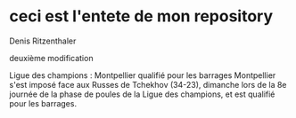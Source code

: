 # ceci est l'entete de mon repository

Denis Ritzenthaler

deuxième modification

Ligue des champions : Montpellier qualifié pour les barrages
Montpellier s'est imposé face aux Russes de Tchekhov (34-23), 
dimanche lors de la 8e journée de la phase de poules de la Ligue 
des champions, et est qualifié pour les barrages.